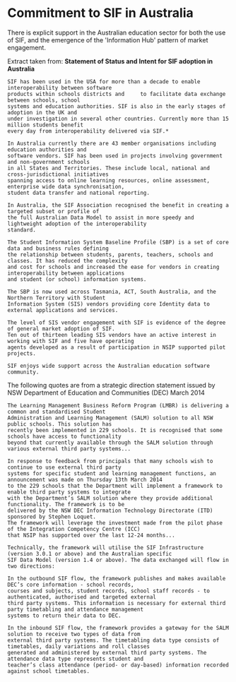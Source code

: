 # Commitment to SIF in Australia

There is explicit support in the Australian education sector for both the use of SIF, and the emergence of the 'Information Hub' pattern of 
market engagement.

Extract taken from: **Statement of Status and Intent for SIF adoption in Australia**

    SIF has been used in the USA for more than a decade to enable interoperability between software 
    products within schools districts and     to facilitate data exchange between schools, school 
    systems and education authorities. SIF is also in the early stages of adoption in the UK and 
    under investigation in several other countries. Currently more than 15 million students benefit 
    every day from interoperability delivered via SIF.*

    In Australia currently there are 43 member organisations including education authorities and 
    software vendors. SIF has been used in projects involving government and non-government schools 
    in all States and Territories. These include local, national and cross-jurisdictional initiatives 
    spanning access to online learning resources, online assessment, enterprise wide data synchronisation, 
    student data transfer and national reporting.

    In Australia, the SIF Association recognised the benefit in creating a targeted subset or profile of 
    the full Australian Data Model to assist in more speedy and lightweight adoption of the interoperability 
    standard.

    The Student Information System Baseline Profile (SBP) is a set of core data and business rules defining 
    the relationship between students, parents, teachers, schools and classes. It has reduced the complexity 
    and cost for schools and increased the ease for vendors in creating interoperability between applications 
    and student (or school) information systems.

    The SBP is now used across Tasmania, ACT, South Australia, and the Northern Territory with Student 
    Information System (SIS) vendors providing core Identity data to external applications and services.

    The level of SIS vendor engagement with SIF is evidence of the degree of general market adoption of SIF. 
    Ten out of thirteen leading SIS vendors have an active interest in working with SIF and five have operating 
    agents developed as a result of participation in NSIP supported pilot projects.

    SIF enjoys wide support across the Australian education software community.

     

The following quotes are from a strategic direction statement issued by NSW Department of Education and Communities (DEC) March 2014

    The Learning Management Business Reform Program (LMBR) is delivering a common and standardised Student 
    Administration and Learning Management (SALM) solution to all NSW public schools. This solution has 
    recently been implemented in 229 schools. It is recognised that some schools have access to functionality 
    beyond that currently available through the SALM solution through various external third party systems...

    In response to feedback from principals that many schools wish to continue to use external third party 
    systems for specific student and learning management functions, an announcement was made on Thursday 13th March 2014 
    to the 229 schools that the Department will implement a framework to enable third party systems to integrate 
    with the Department’s SALM solution where they provide additional functionality. The framework is to be 
    delivered by the NSW DEC Information Technology Directorate (ITD) sponsored by Stephen Loquet. 
    The framework will leverage the investment made from the pilot phase of the Integration Competency Centre (ICC) 
    that NSIP has supported over the last 12-24 months...

    Technically, the framework will utilise the SIF Infrastructure (version 3.0.1 or above) and the Australian specific 
    SIF Data Model (version 1.4 or above). The data exchanged will flow in two directions:

    In the outbound SIF flow, the framework publishes and makes available DEC’s core information - school records, 
    courses and subjects, student records, school staff records - to authenticated, authorised and targeted external 
    third party systems. This information is necessary for external third party timetabling and attendance management 
    systems to return their data to DEC.

    In the inbound SIF flow, the framework provides a gateway for the SALM solution to receive two types of data from 
    external third party systems. The timetabling data type consists of timetables, daily variations and roll classes 
    generated and administered by external third party systems. The attendance data type represents student and 
    teacher’s class attendance (period- or day-based) information recorded against school timetables.

